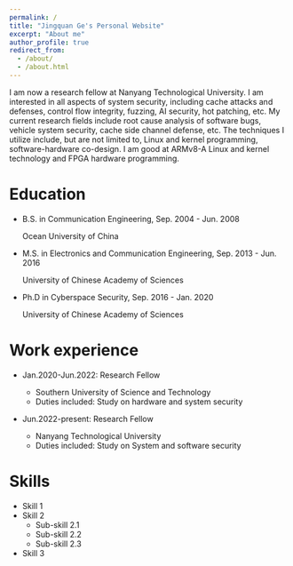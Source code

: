 ```yaml
---
permalink: /
title: "Jingquan Ge's Personal Website"
excerpt: "About me"
author_profile: true
redirect_from: 
  - /about/
  - /about.html
---
```


I am now a research fellow at Nanyang Technological University. I am interested in all aspects of system security, including cache attacks and defenses, control flow integrity, fuzzing, AI security, hot patching, etc. My current research fields include root cause analysis of software bugs, vehicle system security, cache side channel defense, etc. The techniques I utilize include, but are not limited to, Linux and kernel programming, software-hardware co-design. I am good at ARMv8-A Linux and kernel technology and FPGA hardware programming.


Education
======
* B.S. in Communication Engineering, Sep. 2004 - Jun. 2008 
    
    Ocean University of China
    
 

* M.S. in Electronics and Communication Engineering, Sep. 2013 - Jun. 2016

    University of Chinese Academy of Sciences
    
 
* Ph.D in Cyberspace Security, Sep. 2016 - Jan. 2020
    
    University of Chinese Academy of Sciences



Work experience
======
* Jan.2020-Jun.2022: Research Fellow
  * Southern University of Science and Technology
  * Duties included: Study on hardware and system security


* Jun.2022-present: Research Fellow
  * Nanyang Technological University
  * Duties included: Study on System and software security
 
 
Skills
======
* Skill 1
* Skill 2
  * Sub-skill 2.1
  * Sub-skill 2.2
  * Sub-skill 2.3
* Skill 3


